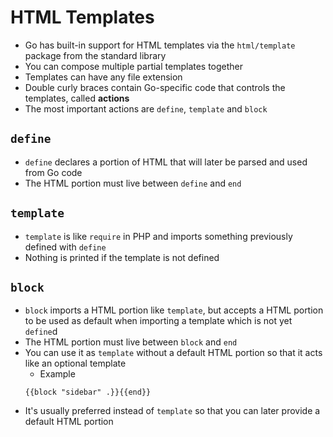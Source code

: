 # HTML Templates

- Go has built-in support for HTML templates via the `html/template` package from the standard library
- You can compose multiple partial templates together
- Templates can have any file extension
- Double curly braces contain Go-specific code that controls the templates, called **actions**
- The most important actions are `define`, `template` and `block`

## `define`
- `define` declares a portion of HTML that will later be parsed and used from Go code
- The HTML portion must live between `define` and `end`

## `template`
- `template` is like `require` in PHP and imports something previously defined with `define`
- Nothing is printed if the template is not defined


## `block`
- `block` imports a HTML portion like `template`, but accepts a HTML portion to be used as default when importing a template which is not yet `define`d
- The HTML portion must live between `block` and `end`
- You can use it as `template` without a default HTML portion so that it acts like an optional template
  - Example
  ```
  {{block "sidebar" .}}{{end}}
  ```
- It's usually preferred instead of `template` so that you can later provide a default HTML portion
